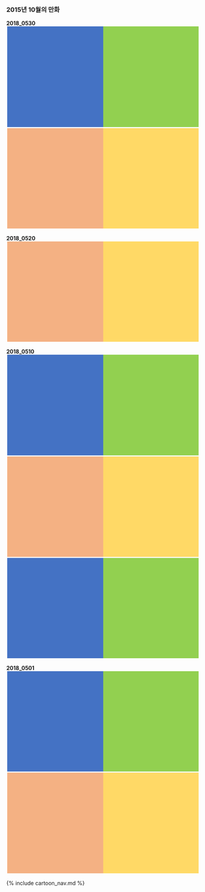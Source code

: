 ### 2015년 10월의 만화

**2018_0530**
![20180629_1](https://raw.githubusercontent.com/manofpeace1/manofdiary/master/cartoon/2018_06/20180629_1.png)
![20180629_2](https://raw.githubusercontent.com/manofpeace1/manofdiary/master/cartoon/2018_06/20180629_2.png)

**2018_0520**
![20180627_1](https://raw.githubusercontent.com/manofpeace1/manofdiary/master/cartoon/2018_06/20180627_1.png)

**2018_0510**
![20180620_1](https://raw.githubusercontent.com/manofpeace1/manofdiary/master/cartoon/2018_06/20180620_1.png)
![20180620_2](https://raw.githubusercontent.com/manofpeace1/manofdiary/master/cartoon/2018_06/20180620_2.png)
![20180620_3](https://raw.githubusercontent.com/manofpeace1/manofdiary/master/cartoon/2018_06/20180620_3.png)

**2018_0501**
![20180617_1](https://raw.githubusercontent.com/manofpeace1/manofdiary/master/cartoon/2018_06/20180617_1.png)
![20180617_2](https://raw.githubusercontent.com/manofpeace1/manofdiary/master/cartoon/2018_06/20180617_2.png)

{% include cartoon_nav.md %}
